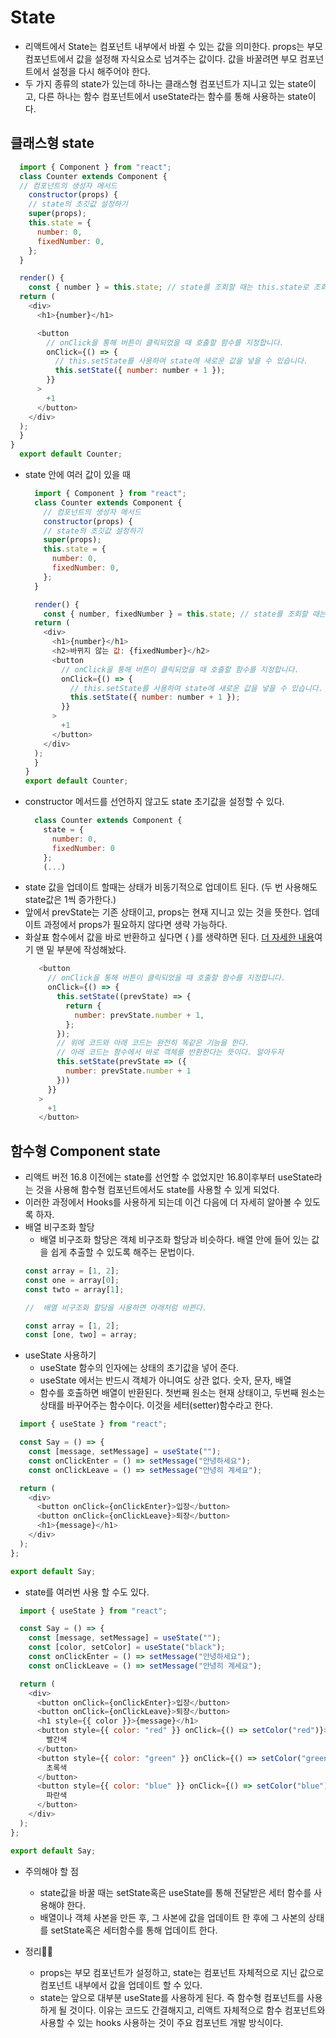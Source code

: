 # State

- 리액트에서 State는 컴포넌트 내부에서 바뀔 수 있는 값을 의미한다. props는 부모 컴포넌트에서 값을 설정해 자식요소로 넘겨주는 값이다. 값을 바꿀려면 부모 컴포넌트에서 설정을 다시 해주어야 한다.
- 두 가지 종류의 state가 있는데 하나는 클래스형 컴포넌트가 지니고 있는 state이고, 다른 하나는 함수 컴포넌트에서 useState라는 함수를 통해 사용하는 state이다.

## 클래스형 state

  ```javascript
    import { Component } from "react";
    class Counter extends Component {
    // 컴포넌트의 생성자 메서드
      constructor(props) {
      // state의 초깃값 설정하기
      super(props);
      this.state = {
        number: 0,
        fixedNumber: 0,
      };
    }

    render() {
      const { number } = this.state; // state를 조회할 때는 this.state로 조회한다.
    return (
      <div>
        <h1>{number}</h1>

        <button
          // onClick을 통해 버튼이 클릭되었을 때 호출할 함수를 지정합니다.
          onClick={() => {
            // this.setState를 사용하여 state에 새로운 값을 넣을 수 있습니다.
            this.setState({ number: number + 1 });
          }}
        >
          +1
        </button>
      </div>
    );
    }
  }
    export default Counter;
  ```

- state 안에 여러 값이 있을 때
  ```javascript
    import { Component } from "react";
    class Counter extends Component {
      // 컴포넌트의 생성자 메서드
      constructor(props) {
      // state의 초깃값 설정하기
      super(props);
      this.state = {
        number: 0,
        fixedNumber: 0,
      };
    }

    render() {
      const { number, fixedNumber } = this.state; // state를 조회할 때는 this.state로 조회한다.
    return (
      <div>
        <h1>{number}</h1>
        <h2>바뀌지 않는 값: {fixedNumber}</h2>
        <button
          // onClick을 통해 버튼이 클릭되었을 때 호출할 함수를 지정합니다.
          onClick={() => {
            // this.setState를 사용하여 state에 새로운 값을 넣을 수 있습니다.
            this.setState({ number: number + 1 });
          }}
        >
          +1
        </button>
      </div>
    );
    }
  }
  export default Counter;
  ```
- constructor 메서드를 선언하지 않고도 state 초기값을 설정할 수 있다.
  ```javascript
    class Counter extends Component {
      state = {
        number: 0,
        fixedNumber: 0
      };
      (...)
   ```
-  state 값을 업데이트 할때는 상태가 비동기적으로 업데이트 된다. (두 번 사용해도 state값은 1씩 증가한다.)
-  앞에서 prevState는 기존 상태이고, props는 현재 지니고 있는 것을 뜻한다. 업데이트 과정에서 props가 필요하지 않다면 생략 가능하다.
-  화살표 함수에서 값을 바로 반환하고 싶다면 { }를 생략하면 된다. [더 자세한 내용](https://github.com/hailjeong/TIL/blob/main/React/Component.md)여기 맨 밑 부분에 작성해놨다.
   ```javascript
      <button
        // onClick을 통해 버튼이 클릭되었을 때 호출할 함수를 지정합니다.
        onClick={() => {
          this.setState((prevState) => {
            return {
              number: prevState.number + 1,
            };
          });
          // 위에 코드와 아래 코드는 완전히 똑같은 기능을 한다.
          // 아래 코드는 함수에서 바로 객체를 반환한다는 뜻이다. 알아두자
          this.setState(prevState => ({
            number: prevState.number + 1
          }))
        }}
      >
        +1
      </button>
   ```
   
## 함수형 Component state
- 리액트 버전 16.8 이전에는 state를 선언할 수 없었지만 16.8이후부터 useState라는 것을 사용해 함수형 컴포넌트에서도 state를 사용할 수 있게 되었다.
- 이러한 과정에서 Hooks를 사용하게 되는데 이건 다음에 더 자세히 알아볼 수 있도록 하자.
- 배열 비구조화 할당
  - 배열 비구조화 할당은 객체 비구조화 할당과 비슷하다. 배열 안에 들어 있는 값을 쉽게 추출할 수 있도록 해주는 문법이다.
  ```javascript                               
  const array = [1, 2];                      
  const one = array[0];  
  const twto = array[1];
  
  //  배열 비구조화 할당을 사용하면 아래처럼 바뀐다.
  
  const array = [1, 2];
  const [one, two] = array;
  ```
- useState 사용하기
  - useState 함수의 인자에는 상태의 초기값을 넣어 준다.
  - useState 에서는 반드시 객체가 아니여도 상관 없다. 숫자, 문자, 배열
  - 함수를 호출하면 배열이 반환된다. 첫번째 원소는 현재 상태이고, 두번째 원소는 상태를 바꾸어주는 함수이다. 이것을 세터(setter)함수라고 한다.
```javascript 
  import { useState } from "react";

  const Say = () => {
    const [message, setMessage] = useState("");
    const onClickEnter = () => setMessage("안녕하세요");
    const onClickLeave = () => setMessage("안녕히 계세요");

  return (
    <div>
      <button onClick={onClickEnter}>입장</button>
      <button onClick={onClickLeave}>퇴장</button>
      <h1>{message}</h1>
    </div>
  );
};

export default Say;
```
  - state를 여러번 사용 할 수도 있다.
```javascript
  import { useState } from "react";

  const Say = () => {
    const [message, setMessage] = useState("");
    const [color, setColor] = useState("black");
    const onClickEnter = () => setMessage("안녕하세요");
    const onClickLeave = () => setMessage("안녕히 계세요");

  return (
    <div>
      <button onClick={onClickEnter}>입장</button>
      <button onClick={onClickLeave}>퇴장</button>
      <h1 style={{ color }}>{message}</h1>
      <button style={{ color: "red" }} onClick={() => setColor("red")}>
        빨간색
      </button>
      <button style={{ color: "green" }} onClick={() => setColor("green")}>
        초록색
      </button>
      <button style={{ color: "blue" }} onClick={() => setColor("blue")}>
        파란색
      </button>
    </div>
  );
};

export default Say;
```
  - 주의해야 할 점
    - state값을 바꿀 때는 setState혹은 useState를 통해 전달받은 세터 함수를 사용해야 한다.
    - 배열이나 객체 사본을 만든 후, 그 사본에 값을 업데이트 한 후에 그 사본의 상태를 setState혹은 세터함수를 통해 업데이트 한다.

- 정리🧑‍💻
  - props는 부모 컴포넌트가 설정하고, state는 컴포넌트 자체적으로 지닌 값으로 컴포넌트 내부에서 값을 업데이트 할 수 있다.
  - state는 앞으로 대부분 useState를 사용하게 된다. 즉 함수형 컴포넌트를 사용하게 될 것이다. 이유는 코드도 간결해지고, 리액트 자체적으로 함수 컴포넌트와 사용할 수 있는 hooks 사용하는 것이 주요 컴포넌트 개발 방식이다. 

  
  
  
